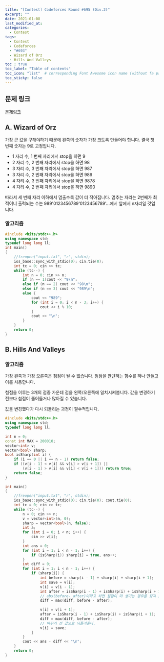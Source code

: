 ```yaml
---
title: "[Contest] Codeforces Round #695 (Div.2)"
excerpt: ""
date: 2021-01-08
last_modified_at: 
categories:
  - Contest
tags:
  - Contest
  - Codeforces
  - "#693"
  - Wizard of Orz
  - Hills And Valleys
toc : true
toc_label: "Table of contents"
toc_icon: "list"  # corresponding Font Awesome icon name (without fa prefix)
toc_sticky: false
---
```


## 문제 링크

[문제링크](https://codeforces.com/contest/1467) 

## A. Wizard of Orz

가장 큰 값을 구해야하기 때문에 왼쪽의 숫자가 가장 크도록 만들어야 합니다. 결국 첫 번째 숫자는 9로 고정입니다.  

- 1 자리 수, 1 번째 자리에서 stop을 하면 9
- 2 자리 수, 2 번째 자리에서 stop을 하면 98
- 3 자리 수, 3 번째 자리에서 stop을 하면 987
- 3 자리 수, 2 번째 자리에서 stop을 하면 989
- 4 자리 수, 3 번째 자리에서 stop을 하면 9878
- 4 자리 수, 2 번째 자리에서 stop을 하면 9890

따라서 세 번째 자리 이하에서 멈출수록 값이 더 작아집니다. 멈추는 자리는 2번째가 최적이니 출력되는 수는 989'0123456789'0123456789'...에서 앞에서 n자리일 것입니다.  

### 알고리즘

```cpp
#include <bits/stdc++.h>
using namespace std;
typedef long long ll;
int main()
{
    //freopen("input.txt", "r", stdin);
    ios_base::sync_with_stdio(0); cin.tie(0);
    int tc = 0; cin >> tc;
    while (tc--) {
        int n = 0; cin >> n;
        if (n == 1)cout << "9\n";
        else if (n == 2) cout << "98\n";
        else if (n == 3) cout << "989\n";
        else {
            cout << "989";
            for (int i = 0; i < n - 3; i++) {
                cout << i % 10;
            }
            cout << "\n";
        }
    }
    return 0;
}
```

## B. Hills And Valleys

### 알고리즘  

가장 왼쪽과 가장 오른쪽은 첨점이 될 수 없습니다. 첨점을 판단하는 함수를 하나 만들고 이를 사용합니다.  

첨점을 이루는 3개의 점중 가운데 점을 왼쪽/오른쪽에 일치시켜봅니다. 값을 변경하기 전보다 첨점이 줄어들거나 많아질 수 있습니다.  

값을 변경했다가 다시 되돌리는 과정이 필수적입니다.  

```cpp
#include <bits/stdc++.h>
using namespace std;
typedef long long ll;
 
int n = 0;
const int MAX = 200010;
vector<int> v;
vector<bool> sharp;
bool isSharp(int i) {
    if (i == 0 || i == n - 1) return false;
    if ((v[i - 1] < v[i] && v[i] > v[i + 1]) ||
        (v[i - 1] > v[i] && v[i] < v[i + 1])) return true;
    return false;
}
 
int main()
{
    //freopen("input.txt", "r", stdin);
    ios_base::sync_with_stdio(0); cin.tie(0); cout.tie(0);
    int tc = 0; cin >> tc;
    while (tc--) {
        n = 0; cin >> n;
        v = vector<int>(n, 0);
        sharp = vector<bool>(n, false);
        int a;
        for (int i = 0; i < n; i++) {
            cin >> v[i];
        }
        int ans = 0;
        for (int i = 1; i < n - 1; i++) {
            if (isSharp(i)) sharp[i] = true, ans++;
        }
        int diff = 0;
        for (int i = 1; i < n - 1; i++) {
            if (sharp[i]) {
                int before = sharp[i - 1] + sharp[i] + sharp[i + 1];
                int save = v[i];
                v[i] = v[i - 1];
                int after = isSharp(i - 1) + isSharp(i) + isSharp(i + 1);
                // abs(before- after)이라고 하면 첨점이 더 생기는 경우를 찾지 못한다.
                diff = max(diff, before - after);
 
                v[i] = v[i + 1];
                after = isSharp(i - 1) + isSharp(i) + isSharp(i + 1);
                diff = max(diff, before - after);
                // 바꾸기 전 값으로 되돌려준다. 
                v[i] = save;
            }
        }
        cout << ans - diff << "\n";
    }
    return 0;
}
```